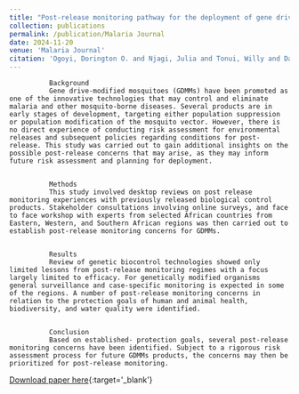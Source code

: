 ```yaml
---
title: "Post-release monitoring pathway for the deployment of gene drive-modified mosquitoes for malaria control in Africa"
collection: publications
permalink: /publication/Malaria Journal
date: 2024-11-20
venue: 'Malaria Journal'
citation: 'Ogoyi, Dorington O. and Njagi, Julia and Tonui, Willy and Dass, Brinda and Quemada, Hector and James, Stephanie'
---
```


              Background
              Gene drive-modified mosquitoes (GDMMs) have been promoted as one of the innovative technologies that may control and eliminate malaria and other mosquito-borne diseases. Several products are in early stages of development, targeting either population suppression or population modification of the mosquito vector. However, there is no direct experience of conducting risk assessment for environmental releases and subsequent policies regarding conditions for post-release. This study was carried out to gain additional insights on the possible post-release concerns that may arise, as they may inform future risk assessment and planning for deployment.
            
            
              Methods
              This study involved desktop reviews on post release monitoring experiences with previously released biological control products. Stakeholder consultations involving online surveys, and face to face workshop with experts from selected African countries from Eastern, Western, and Southern African regions was then carried out to establish post-release monitoring concerns for GDMMs.
            
            
              Results
              Review of genetic biocontrol technologies showed only limited lessons from post-release monitoring regimes with a focus largely limited to efficacy. For genetically modified organisms general surveillance and case-specific monitoring is expected in some of the regions. A number of post-release monitoring concerns in relation to the protection goals of human and animal health, biodiversity, and water quality were identified.
            
            
              Conclusion
              Based on established- protection goals, several post-release monitoring concerns have been identified. Subject to a rigorous risk assessment process for future GDMMs products, the concerns may then be prioritized for post-release monitoring.

[Download paper here](https://malariajournal.biomedcentral.com/articles/10.1186/s12936-024-05179-4){:target='_blank'}